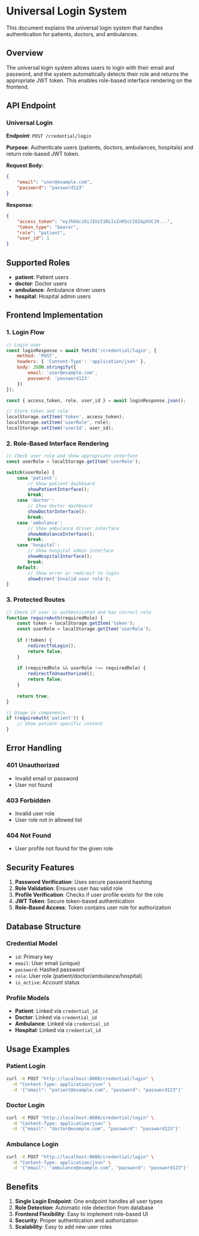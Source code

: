 # Universal Login System

This document explains the universal login system that handles authentication for patients, doctors, and ambulances.

## Overview

The universal login system allows users to login with their email and password, and the system automatically detects their role and returns the appropriate JWT token. This enables role-based interface rendering on the frontend.

## API Endpoint

### Universal Login
**Endpoint**: `POST /credential/login`

**Purpose**: Authenticate users (patients, doctors, ambulances, hospitals) and return role-based JWT token.

**Request Body**:
```json
{
    "email": "user@example.com",
    "password": "password123"
}
```

**Response**:
```json
{
    "access_token": "eyJhbGciOiJIUzI1NiIsInR5cCI6IkpXVCJ9...",
    "token_type": "bearer",
    "role": "patient",
    "user_id": 1
}
```

## Supported Roles

- **patient**: Patient users
- **doctor**: Doctor users  
- **ambulance**: Ambulance driver users
- **hospital**: Hospital admin users

## Frontend Implementation

### 1. Login Flow
```javascript
// Login user
const loginResponse = await fetch('/credential/login', {
    method: 'POST',
    headers: { 'Content-Type': 'application/json' },
    body: JSON.stringify({
        email: 'user@example.com',
        password: 'password123'
    })
});

const { access_token, role, user_id } = await loginResponse.json();

// Store token and role
localStorage.setItem('token', access_token);
localStorage.setItem('userRole', role);
localStorage.setItem('userId', user_id);
```

### 2. Role-Based Interface Rendering
```javascript
// Check user role and show appropriate interface
const userRole = localStorage.getItem('userRole');

switch(userRole) {
    case 'patient':
        // Show patient dashboard
        showPatientInterface();
        break;
    case 'doctor':
        // Show doctor dashboard
        showDoctorInterface();
        break;
    case 'ambulance':
        // Show ambulance driver interface
        showAmbulanceInterface();
        break;
    case 'hospital':
        // Show hospital admin interface
        showHospitalInterface();
        break;
    default:
        // Show error or redirect to login
        showError('Invalid user role');
}
```

### 3. Protected Routes
```javascript
// Check if user is authenticated and has correct role
function requireAuth(requiredRole) {
    const token = localStorage.getItem('token');
    const userRole = localStorage.getItem('userRole');
    
    if (!token) {
        redirectToLogin();
        return false;
    }
    
    if (requiredRole && userRole !== requiredRole) {
        redirectToUnauthorized();
        return false;
    }
    
    return true;
}

// Usage in components
if (requireAuth('patient')) {
    // Show patient-specific content
}
```

## Error Handling

### 401 Unauthorized
- Invalid email or password
- User not found

### 403 Forbidden
- Invalid user role
- User role not in allowed list

### 404 Not Found
- User profile not found for the given role

## Security Features

1. **Password Verification**: Uses secure password hashing
2. **Role Validation**: Ensures user has valid role
3. **Profile Verification**: Checks if user profile exists for the role
4. **JWT Token**: Secure token-based authentication
5. **Role-Based Access**: Token contains user role for authorization

## Database Structure

### Credential Model
- `id`: Primary key
- `email`: User email (unique)
- `password`: Hashed password
- `role`: User role (patient/doctor/ambulance/hospital)
- `is_active`: Account status

### Profile Models
- **Patient**: Linked via `credential_id`
- **Doctor**: Linked via `credential_id`  
- **Ambulance**: Linked via `credential_id`
- **Hospital**: Linked via `credential_id`

## Usage Examples

### Patient Login
```bash
curl -X POST "http://localhost:8000/credential/login" \
  -H "Content-Type: application/json" \
  -d '{"email": "patient@example.com", "password": "password123"}'
```

### Doctor Login
```bash
curl -X POST "http://localhost:8000/credential/login" \
  -H "Content-Type: application/json" \
  -d '{"email": "doctor@example.com", "password": "password123"}'
```

### Ambulance Login
```bash
curl -X POST "http://localhost:8000/credential/login" \
  -H "Content-Type: application/json" \
  -d '{"email": "ambulance@example.com", "password": "password123"}'
```

## Benefits

1. **Single Login Endpoint**: One endpoint handles all user types
2. **Role Detection**: Automatic role detection from database
3. **Frontend Flexibility**: Easy to implement role-based UI
4. **Security**: Proper authentication and authorization
5. **Scalability**: Easy to add new user roles 